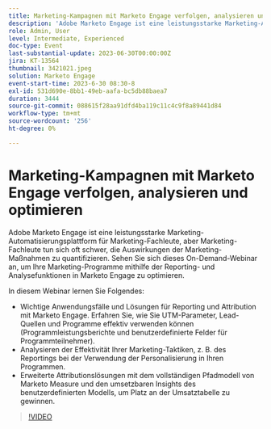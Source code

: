 ```yaml
---
title: Marketing-Kampagnen mit Marketo Engage verfolgen, analysieren und optimieren
description: 'Adobe Marketo Engage ist eine leistungsstarke Marketing-Automatisierungsplattform für Marketing-Fachleute, aber Marketing-Fachleute tun sich oft schwer, die Auswirkungen der Marketing-Maßnahmen zu quantifizieren. Sehen Sie sich dieses On-Demand-Webinar an, um Ihre Marketing-Programme mithilfe der Reporting- und Analysefunktionen in Marketo Engage zu optimieren. In diesem Webinar lernen Sie Folgendes:   Wichtige Anwendungsfälle und Lösungen für Reporting und Attribution mit Marketo Engage. Erfahren Sie, wie Sie UTM-Parameter, Lead-Quellen und Programme effektiv verwenden können (Programmleistungsberichte und benutzerdefinierte Felder für Programmteilnehmer).  Analysieren der Effektivität Ihrer Marketing-Taktiken, z. B. des Reportings bei der Verwendung der Personalisierung in Ihren Programmen.   Erweiterte Attributionslösungen mit dem vollständigen Pfadmodell von Marketo Measure und den umsetzbaren Insights des benutzerdefinierten Modells, um Platz an der Umsatztabelle zu gewinnen.'
role: Admin, User
level: Intermediate, Experienced
doc-type: Event
last-substantial-update: 2023-06-30T00:00:00Z
jira: KT-13564
thumbnail: 3421021.jpeg
solution: Marketo Engage
event-start-time: 2023-6-30 08:30-8
exl-id: 531d690e-8bb1-49eb-aafa-bc5db88baea7
duration: 3444
source-git-commit: 088615f28aa91dfd4ba119c11c4c9f8a89441d84
workflow-type: tm+mt
source-wordcount: '256'
ht-degree: 0%

---
```


# Marketing-Kampagnen mit Marketo Engage verfolgen, analysieren und optimieren

Adobe Marketo Engage ist eine leistungsstarke Marketing-Automatisierungsplattform für Marketing-Fachleute, aber Marketing-Fachleute tun sich oft schwer, die Auswirkungen der Marketing-Maßnahmen zu quantifizieren. Sehen Sie sich dieses On-Demand-Webinar an, um Ihre Marketing-Programme mithilfe der Reporting- und Analysefunktionen in Marketo Engage zu optimieren.

In diesem Webinar lernen Sie Folgendes:

* Wichtige Anwendungsfälle und Lösungen für Reporting und Attribution mit Marketo Engage. Erfahren Sie, wie Sie UTM-Parameter, Lead-Quellen und Programme effektiv verwenden können (Programmleistungsberichte und benutzerdefinierte Felder für Programmteilnehmer).
* Analysieren der Effektivität Ihrer Marketing-Taktiken, z. B. des Reportings bei der Verwendung der Personalisierung in Ihren Programmen.
* Erweiterte Attributionslösungen mit dem vollständigen Pfadmodell von Marketo Measure und den umsetzbaren Insights des benutzerdefinierten Modells, um Platz an der Umsatztabelle zu gewinnen.

>[!VIDEO](https://video.tv.adobe.com/v/3421021/?learn=on)
